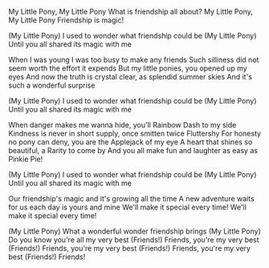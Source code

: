 My Little Pony, My Little Pony
What is friendship all about?
My Little Pony, My Little Pony
Friendship is magic!

(My Little Pony)
I used to wonder what friendship could be
(My Little Pony)
Until you all shared its magic with me

When I was young I was too busy to make any friends
Such silliness did not seem worth the effort it expends
But my little ponies, you opened up my eyes
And now the truth is crystal clear, as splendid summer skies
And it's such a wonderful surprise

(My Little Pony)
I used to wonder what friendship could be
(My Little Pony)
Until you all shared its magic with me

When danger makes me wanna hide, you'll Rainbow Dash to my side
Kindness is never in short supply, once smitten twice Fluttershy
For honesty no pony can deny, you are the Applejack of my eye
A heart that shines so beautiful, a Rarity to come by
And you all make fun and laughter as easy as Pinkie Pie!

(My Little Pony)
I used to wonder what friendship could be
(My Little Pony)
Until you all shared its magic with me

Our friendship's magic and it's growing all the time
A new adventure waits for us each day is yours and mine
We'll make it special every time!
We'll make it special every time!

(My Little Pony)
What a wonderful wonder friendship brings
(My Little Pony)
Do you know you're all my very best
(Friends!) Friends, you're my very best
(Friends!) Friends, you're my very best
(Friends!) Friends, you're my very best
(Friends!) Friends!
